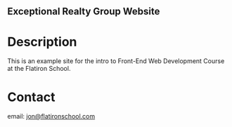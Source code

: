 Exceptional Realty Group Website
---

# Description

This is an example site for the intro to Front-End Web Development Course at the Flatiron School.

# Contact

email: jon@flatironschool.com
